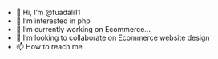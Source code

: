 - 👋 Hi, I’m @fuadali11
- 👀 I’m interested in php
- 🌱 I’m currently working on Ecommerce...
- 💞️ I’m looking to collaborate on  Ecommerce website design 
- 📫 How to reach me 

<!---
fuadali11/fuadali11 is a ✨ special ✨ repository because its `README.md` (this file) appears on your GitHub profile.
You can click the Preview link to take a look at your changes.
--->
